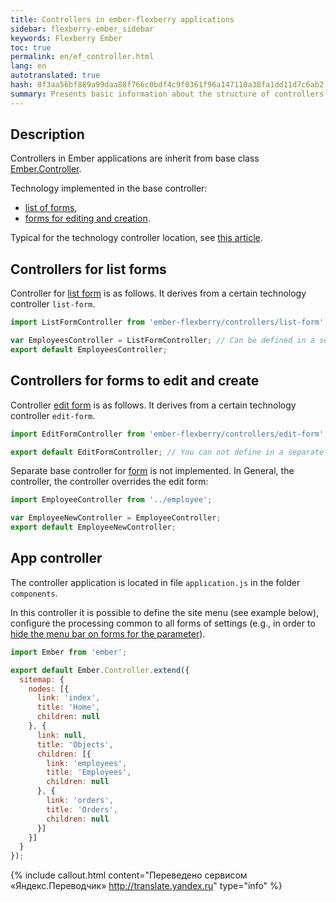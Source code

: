 ```yaml
---
title: Controllers in ember-flexberry applications
sidebar: flexberry-ember_sidebar
keywords: Flexberry Ember
toc: true
permalink: en/ef_controller.html
lang: en
autotranslated: true
hash: 8f3aa56bf889a99daa88f766c0bdf4c9f0361f96a147110a38fa1dd11d7c6ab2
summary: Presents basic information about the structure of controllers in ember-flexberry applications.
---
```


## Description

Controllers in Ember applications are inherit from base class [Ember.Controller](http://emberjs.com/api/classes/Ember.Controller.html).

Technology implemented in the base controller:

* [list of forms](ef_forms.html),
* [forms for editing and creation](ef_edit-form.html).

Typical for the technology controller location, see [this article](ef_router.html).

## Controllers for list forms
Controller for [list form](ef_forms.html) is as follows. It derives from a certain technology controller `list-form`.

```javascript
import ListFormController from 'ember-flexberry/controllers/list-form';

var EmployeesController = ListFormController; // Can be defined in a separate variable. 
export default EmployeesController;
```

## Controllers for forms to edit and create
Controller [edit form](ef_edit-form.html) is as follows. It derives from a certain technology controller `edit-form`.

```javascript
import EditFormController from 'ember-flexberry/controllers/edit-form';

export default EditFormController; // You can not define in a separate variable. 
```

Separate base controller for [form](ef_edit-form.html) is not implemented. In General, the controller, the controller overrides the edit form:

```javascript
import EmployeeController from '../employee';

var EmployeeNewController = EmployeeController;
export default EmployeeNewController;
```

## App controller
The controller application is located in file `application.js` in the folder `components`.

In this controller it is possible to define the site menu (see example below), configure the processing common to all forms of settings (e.g., in order to [hide the menu bar on forms for the parameter](ef_show-ember-form-in-frame.html)).

```javascript
import Ember from 'ember';

export default Ember.Controller.extend({
  sitemap: {
    nodes: [{
      link: 'index',
      title: 'Home',
      children: null
    }, {
      link: null,
      title: 'Objects',
      children: [{
        link: 'employees',
        title: 'Employees',
        children: null
      }, {
        link: 'orders',
        title: 'Orders',
        children: null
      }]
    }]
  }
});
```



{% include callout.html content="Переведено сервисом «Яндекс.Переводчик» <http://translate.yandex.ru>" type="info" %}
